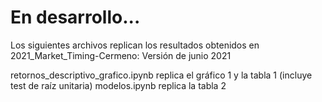 # En desarrollo...

Los siguientes archivos replican los resultados obtenidos en 2021_Market_Timing-Cermeno:
Versión de junio 2021

retornos_descriptivo_grafico.ipynb replica el gráfico 1 y la tabla 1 (incluye test de raíz unitaria)
modelos.ipynb replica la tabla 2
